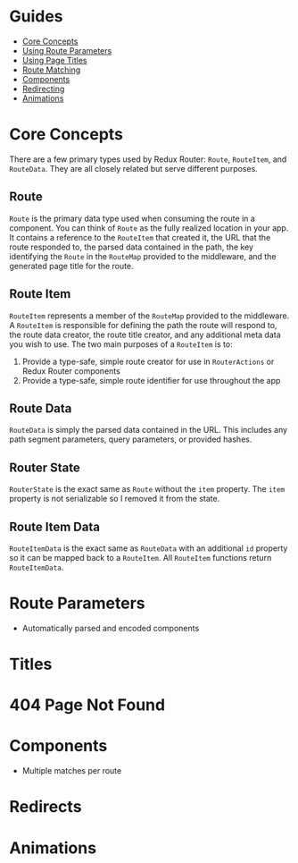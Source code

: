 # Guides
- [Core Concepts](#core-concepts)
- [Using Route Parameters]()
- [Using Page Titles]()
- [Route Matching]()
- [Components]()
- [Redirecting]()
- [Animations]()

# Core Concepts
There are a few primary types used by Redux Router: `Route`, `RouteItem`, and `RouteData`. They are all closely related but serve different purposes.

## Route
`Route` is the primary data type used when consuming the route in a component. You can think of `Route` as the fully realized location in your app. It contains a reference to the `RouteItem` that created it, the URL that the route responded to, the parsed data contained in the path, the key identifying the `Route` in the `RouteMap` provided to the middleware, and the generated page title for the route.

## Route Item
`RouteItem` represents a member of the `RouteMap` provided to the middleware. A `RouteItem` is responsible for defining the path the route will respond to, the route data creator, the route title creator, and any additional meta data you wish to use. The two main purposes of a `RouteItem` is to:
1. Provide a type-safe, simple route creator for use in `RouterActions` or Redux Router components
2. Provide a type-safe, simple route identifier for use throughout the app

## Route Data
`RouteData` is simply the parsed data contained in the URL. This includes any path segment parameters, query parameters, or provided hashes.

## Router State
`RouterState` is the exact same as `Route` without the `item` property. The `item` property is not serializable so I removed it from the state.

## Route Item Data
`RouteItemData` is the exact same as `RouteData` with an additional `id` property so it can be mapped back to a `RouteItem`. All `RouteItem` functions return `RouteItemData`.

# Route Parameters
- Automatically parsed and encoded components
# Titles
# 404 Page Not Found
# Components
- Multiple matches per route
# Redirects
# Animations